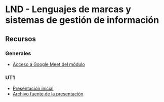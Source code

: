 # LND - Lenguajes de marcas y sistemas de gestión de información
## Recursos
### Generales
* [Acceso a Google Meet del módulo](https://meet.google.com/jif-ktju-wgq)

### UT1

* [Presentación inicial](https://hackmd.io/@ichigar/H1R-hN7TR)
* [Archivo fuente de la presentación](recursos/ut1/archivo_fuente_presentacion_inicial.md.src)

